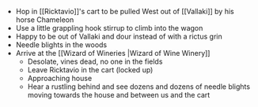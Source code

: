 - Hop in [[Ricktavio]]'s cart to be pulled West out of [[Vallaki]] by his horse Chameleon
- Use a little grappling hook stirrup to climb into the wagon
- Happy to be out of Vallaki and dour instead of with a rictus grin
- Needle blights in the woods
- Arrive at the [[Wizard of Wineries |Wizard of Wine Winery]] 
	- Desolate, vines dead, no one in the fields
	- Leave Ricktavio in the cart (locked up) 
	- Approaching house
	- Hear a rustling behind and see dozens and dozens of needle blights moving towards the house and between us and the cart  
